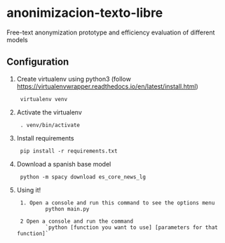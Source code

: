# anonimizacion-texto-libre
Free-text anonymization prototype and efficiency evaluation of different models

## Configuration

1. Create virtualenv using python3 (follow https://virtualenvwrapper.readthedocs.io/en/latest/install.html)

        virtualenv venv

2. Activate the virtualenv

        . venv/bin/activate

3. Install requirements

        pip install -r requirements.txt

4. Download a spanish base model

        python -m spacy download es_core_news_lg

5. Using it!

        1. Open a console and run this command to see the options menu
                python main.py

        2 Open a console and run the command 
                `python [function you want to use] [parameters for that function]`